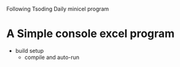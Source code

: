 Following Tsoding Daily minicel program

# A Simple console excel program

-	build setup
	-	compile and auto-run 
